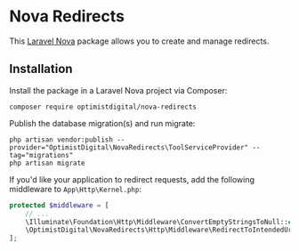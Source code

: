 # Nova Redirects

This [Laravel Nova](https://nova.laravel.com) package allows you to create and manage redirects.

## Installation

Install the package in a Laravel Nova project via Composer:

```
composer require optimistdigital/nova-redirects
```

Publish the database migration(s) and run migrate:

```
php artisan vendor:publish --provider="OptimistDigital\NovaRedirects\ToolServiceProvider" --tag="migrations"
php artisan migrate
```

If you'd like your application to redirect requests, add the following middleware to `App\Http\Kernel.php`:

```php
protected $middleware = [
    // ...
    \Illuminate\Foundation\Http\Middleware\ConvertEmptyStringsToNull::class,
    \OptimistDigital\NovaRedirects\Http\Middleware\RedirectToIntendedUrl::class,
];
```
